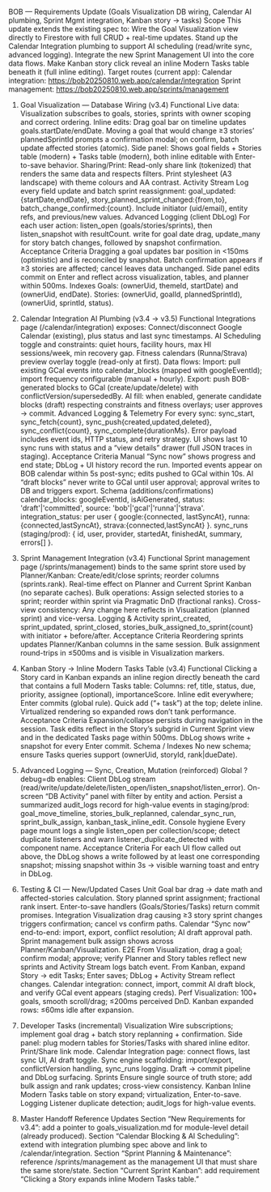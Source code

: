 BOB — Requirements Update (Goals Visualization DB wiring, Calendar AI plumbing, Sprint Mgmt integration, Kanban story → tasks)
Scope
This update extends the existing spec to:
Wire the Goal Visualization view directly to Firestore with full CRUD + real-time updates.
Stand up the Calendar Integration plumbing to support AI scheduling (read/write sync, advanced logging).
Integrate the new Sprint Management UI into the core data flows.
Make Kanban story click reveal an inline Modern Tasks table beneath it (full inline editing).
Target routes (current app):
Calendar integration: https://bob20250810.web.app/calendar/integration
Sprint management:   https://bob20250810.web.app/sprints/management

1) Goal Visualization — Database Wiring (v3.4)
Functional
Live data: Visualization subscribes to goals, stories, sprints with owner scoping and correct ordering.
Inline edits:
Drag goal bar on timeline updates goals.startDate/endDate.
Moving a goal that would change ≥3 stories’ plannedSprintId prompts a confirmation modal; on confirm, batch update affected stories (atomic).
Side panel:
Shows goal fields + Stories table (modern) + Tasks table (modern), both inline editable with Enter-to-save behavior.
Sharing/Print:
Read-only share link (tokenized) that renders the same data and respects filters.
Print stylesheet (A3 landscape) with theme colours and AA contrast.
Activity Stream
Log every field update and batch sprint reassignment:
goal_updated:{startDate,endDate}, story_planned_sprint_changed:{from,to}, batch_change_confirmed:{count}.
Include initiator (uid/email), entity refs, and previous/new values.
Advanced Logging (client DbLog)
For each user action:
listen_open (goals/stories/sprints), then listen_snapshot with resultCount.
write for goal date drag, update_many for story batch changes, followed by snapshot confirmation.
Acceptance Criteria
Dragging a goal updates bar position in <150ms (optimistic) and is reconciled by snapshot.
Batch confirmation appears if ≥3 stories are affected; cancel leaves data unchanged.
Side panel edits commit on Enter and reflect across visualization, tables, and planner within 500ms.
Indexes
Goals: (ownerUid, themeId, startDate) and (ownerUid, endDate).
Stories: (ownerUid, goalId, plannedSprintId), (ownerUid, sprintId, status).

2) Calendar Integration AI Plumbing (v3.4 → v3.5)
Functional
Integrations page (/calendar/integration) exposes:
Connect/disconnect Google Calendar (existing), plus status and last sync timestamps.
AI Scheduling toggle and constraints: quiet hours, facility hours, max HI sessions/week, min recovery gap.
Fitness calendars (Runna/Strava) preview overlay toggle (read-only at first).
Data flows:
Import: pull existing GCal events into calendar_blocks (mapped with googleEventId); import frequency configurable (manual + hourly).
Export: push BOB-generated blocks to GCal (create/update/delete) with conflictVersion/supersededBy.
AI fill: when enabled, generate candidate blocks (draft) respecting constraints and fitness overlays; user approves → commit.
Advanced Logging & Telemetry
For every sync:
sync_start, sync_fetch{count}, sync_push{created,updated,deleted}, sync_conflict{count}, sync_complete{durationMs}.
Error payload includes event ids, HTTP status, and retry strategy.
UI shows last 10 sync runs with status and a “view details” drawer (full JSON traces in staging).
Acceptance Criteria
Manual “Sync now” shows progress and end state; DbLog + UI history record the run.
Imported events appear on BOB calendar within 5s post-sync; edits pushed to GCal within 10s.
AI “draft blocks” never write to GCal until user approval; approval writes to DB and triggers export.
Schema (additions/confirmations)
calendar_blocks: googleEventId, isAiGenerated, status: 'draft'|'committed', source: 'bob'|'gcal'|'runna'|'strava'.
integration_status: per user { google:{connected, lastSyncAt}, runna:{connected,lastSyncAt}, strava:{connected,lastSyncAt} }.
sync_runs (staging/prod): { id, user, provider, startedAt, finishedAt, summary, errors[] }.

3) Sprint Management Integration (v3.4)
Functional
Sprint management page (/sprints/management) binds to the same sprint store used by Planner/Kanban:
Create/edit/close sprints; reorder columns (sprints.rank).
Real-time effect on Planner and Current Sprint Kanban (no separate caches).
Bulk operations:
Assign selected stories to a sprint; reorder within sprint via Pragmatic DnD (fractional ranks).
Cross-view consistency:
Any change here reflects in Visualization (planned sprint) and vice-versa.
Logging & Activity
sprint_created, sprint_updated, sprint_closed, stories_bulk_assigned_to_sprint{count} with initiator + before/after.
Acceptance Criteria
Reordering sprints updates Planner/Kanban columns in the same session.
Bulk assignment round-trips in ≤500ms and is visible in Visualization markers.

4) Kanban Story → Inline Modern Tasks Table (v3.4)
Functional
Clicking a Story card in Kanban expands an inline region directly beneath the card that contains a full Modern Tasks table:
Columns: ref, title, status, due, priority, assignee (optional), importanceScore.
Inline edit everywhere; Enter commits (global rule).
Quick add (“+ task”) at the top; delete inline.
Virtualized rendering so expanded rows don’t tank performance.
Acceptance Criteria
Expansion/collapse persists during navigation in the session.
Task edits reflect in the Story’s subgrid in Current Sprint view and in the dedicated Tasks page within 500ms.
DbLog shows write + snapshot for every Enter commit.
Schema / Indexes
No new schema; ensure Tasks queries support (ownerUid, storyId, rank|dueDate).

5) Advanced Logging — Sync, Creation, Mutation (reinforced)
Global
?debug=db enables:
Client DbLog stream (read/write/update/delete/listen_open/listen_snapshot/listen_error).
On-screen “DB Activity” panel with filter by entity and action.
Persist a summarized audit_logs record for high-value events in staging/prod:
goal_move_timeline, stories_bulk_replanned, calendar_sync_run, sprint_bulk_assign, kanban_task_inline_edit.
Console hygiene
Every page mount logs a single listen_open per collection/scope; detect duplicate listeners and warn listener_duplicate_detected with component name.
Acceptance Criteria
For each UI flow called out above, the DbLog shows a write followed by at least one corresponding snapshot; missing snapshot within 3s → visible warning toast and entry in DbLog.

6) Testing & CI — New/Updated Cases
Unit
Goal bar drag → date math and affected-stories calculation.
Story planned sprint assignment; fractional rank insert.
Enter-to-save handlers (Goals/Stories/Tasks) return commit promises.
Integration
Visualization drag causing ≥3 story sprint changes triggers confirmation; cancel vs confirm paths.
Calendar “Sync now” end-to-end: import, export, conflict resolution; AI draft approval path.
Sprint management bulk assign shows across Planner/Kanban/Visualization.
E2E
From Visualization, drag a goal; confirm modal; approve; verify Planner and Story tables reflect new sprints and Activity Stream logs batch event.
From Kanban, expand Story → edit Tasks; Enter saves; DbLog + Activity Stream reflect changes.
Calendar integration: connect, import, commit AI draft block, and verify GCal event appears (staging creds).
Perf
Visualization: 100+ goals, smooth scroll/drag; ≤200ms perceived DnD.
Kanban expanded rows: ≤60ms idle after expansion.

7) Developer Tasks (incremental)
Visualization
Wire subscriptions; implement goal drag + batch story replanning + confirmation.
Side panel: plug modern tables for Stories/Tasks with shared inline editor.
Print/Share link mode.
Calendar
Integration page: connect flows, last sync UI, AI draft toggle.
Sync engine scaffolding: import/export, conflictVersion handling, sync_runs logging.
Draft → commit pipeline and DbLog surfacing.
Sprints
Ensure single source of truth store; add bulk assign and rank updates; cross-view consistency.
Kanban
Inline Modern Tasks table on story expand; virtualization, Enter-to-save.
Logging
Listener duplicate detection; audit_logs for high-value events.

8) Master Handoff Reference Updates
Section “New Requirements for v3.4”: add a pointer to goals_visualization.md for module-level detail (already produced).
Section “Calendar Blocking & AI Scheduling”: extend with integration plumbing spec above and link to /calendar/integration.
Section “Sprint Planning & Maintenance”: reference /sprints/management as the management UI that must share the same store/state.
Section “Current Sprint Kanban”: add requirement “Clicking a Story expands inline Modern Tasks table.”


